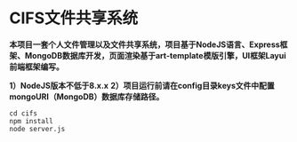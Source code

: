 # CIFS文件共享系统
**本项目一套个人文件管理以及文件共享系统，项目基于NodeJS语言、Express框架、MongoDB数据库开发，页面渲染基于art-template模版引擎，UI框架Layui前端框架编写。**

**1）NodeJS版本不低于8.x.x**
**2）项目运行前请在config目录keys文件中配置mongoURI（MongoDB）数据库存储路径。**

```
cd cifs
npm install 
node server.js
```

